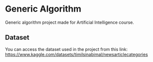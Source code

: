 
# Generic Algorithm

Generic algorithm project made for Artificial Intelligence course.


## Dataset

You can access the dataset used in the project from this link: https://www.kaggle.com/datasets/timilsinabimal/newsarticlecategories

  
